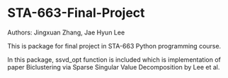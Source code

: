 # STA-663-Final-Project

Authors: Jingxuan Zhang, Jae Hyun Lee

This is package for final project in STA-663 Python programming course.

In this package, ssvd_opt function is included which is implementation of paper Biclustering via Sparse Singular Value Decomposition by Lee et al. 
